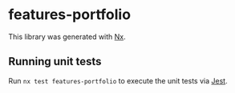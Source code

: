 # features-portfolio

This library was generated with [Nx](https://nx.dev).

## Running unit tests

Run `nx test features-portfolio` to execute the unit tests via [Jest](https://jestjs.io).
